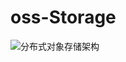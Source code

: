 # oss-Storage
![分布式对象存储架构](oss-Storage/%E5%88%86%E5%B8%83%E5%BC%8F%E5%AF%B9%E8%B1%A1%E5%AD%98%E5%82%A8%E6%9E%B6%E6%9E%84-1653989926331.jpg)
